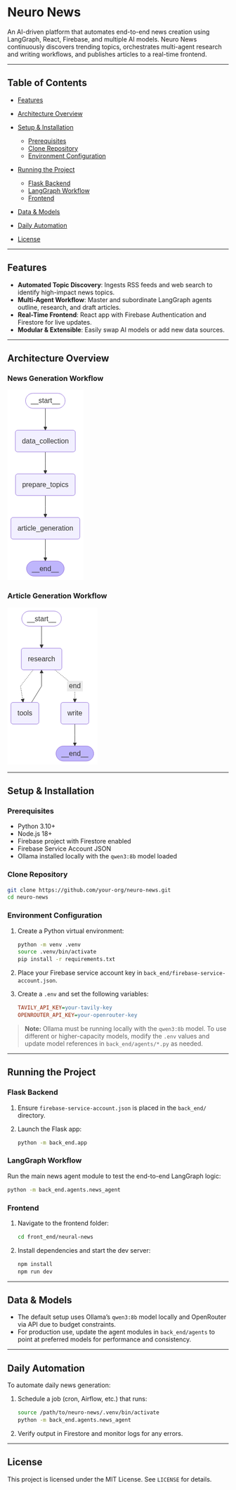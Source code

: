 # Neuro News

An AI-driven platform that automates end-to-end news creation using LangGraph, React, Firebase, and multiple AI models. Neuro News continuously discovers trending topics, orchestrates multi-agent research and writing workflows, and publishes articles to a real-time frontend.

---

## Table of Contents

* [Features](#features)
* [Architecture Overview](#architecture-overview)
* [Setup & Installation](#setup--installation)

  * [Prerequisites](#prerequisites)
  * [Clone Repository](#clone-repository)
  * [Environment Configuration](#environment-configuration)
* [Running the Project](#running-the-project)

  * [Flask Backend](#flask-backend)
  * [LangGraph Workflow](#langgraph-workflow)
  * [Frontend](#frontend)
* [Data & Models](#data--models)
* [Daily Automation](#daily-automation)
* [License](#license)

---

## Features

* **Automated Topic Discovery**: Ingests RSS feeds and web search to identify high-impact news topics.
* **Multi-Agent Workflow**: Master and subordinate LangGraph agents outline, research, and draft articles.
* **Real-Time Frontend**: React app with Firebase Authentication and Firestore for live updates.
* **Modular & Extensible**: Easily swap AI models or add new data sources.

---

## Architecture Overview

### News Generation Workflow

![News Workflow](news_workflow.png)

### Article Generation Workflow

![Article Workflow](article_workflow.png)

---

## Setup & Installation

### Prerequisites

* Python 3.10+
* Node.js 18+
* Firebase project with Firestore enabled
* Firebase Service Account JSON
* Ollama installed locally with the `qwen3:8b` model loaded

### Clone Repository

```bash
git clone https://github.com/your-org/neuro-news.git
cd neuro-news
```

### Environment Configuration

1. Create a Python virtual environment:

   ```bash
   python -m venv .venv
   source .venv/bin/activate
   pip install -r requirements.txt
   ```

2. Place your Firebase service account key in `back_end/firebase-service-account.json`.

3. Create a `.env` and set the following variables:

   ```ini
   TAVILY_API_KEY=your-tavily-key
   OPENROUTER_API_KEY=your-openrouter-key
   ```

> **Note:** Ollama must be running locally with the `qwen3:8b` model. To use different or higher-capacity models, modify the `.env` values and update model references in `back_end/agents/*.py` as needed.

---

## Running the Project

### Flask Backend

1. Ensure `firebase-service-account.json` is placed in the `back_end/` directory.
2. Launch the Flask app:

   ```bash
   python -m back_end.app
   ```

### LangGraph Workflow

Run the main news agent module to test the end-to-end LangGraph logic:

```bash
python -m back_end.agents.news_agent
```

### Frontend

1. Navigate to the frontend folder:

   ```bash
   cd front_end/neural-news
   ```
2. Install dependencies and start the dev server:

   ```bash
   npm install
   npm run dev
   ```

---

## Data & Models

* The default setup uses Ollama’s `qwen3:8b` model locally and OpenRouter via API due to budget constraints.
* For production use, update the agent modules in `back_end/agents` to point at preferred models for performance and consistency.

---

## Daily Automation

To automate daily news generation:

1. Schedule a job (cron, Airflow, etc.) that runs:

   ```bash
   source /path/to/neuro-news/.venv/bin/activate
   python -m back_end.agents.news_agent
   ```
2. Verify output in Firestore and monitor logs for any errors.

---

## License

This project is licensed under the MIT License. See `LICENSE` for details.
